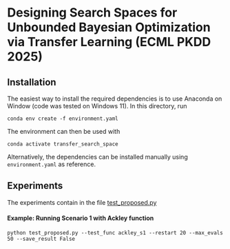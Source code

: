 # Designing Search Spaces for Unbounded Bayesian Optimization via Transfer Learning (ECML PKDD 2025)

## Installation
The easiest way to install the required dependencies is to use Anaconda on Window (code was tested on Windows 11). In this directory, run
```
conda env create -f environment.yaml
```

The environment can then be used with
```
conda activate transfer_search_space
```
Alternatively, the dependencies can be installed manually using ```environment.yaml``` as reference.


## Experiments
The experiments contain in the file [test_proposed.py](https://github.com/Fsoft-AIC/RPM-BO/blob/master/lasso_exp.py)

#### Example: Running Scenario 1 with Ackley function

```
python test_proposed.py --test_func ackley_s1 --restart 20 --max_evals 50 --save_result False
```


